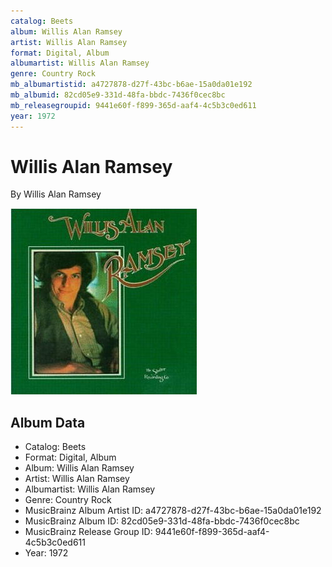 ```yaml
---
catalog: Beets
album: Willis Alan Ramsey
artist: Willis Alan Ramsey
format: Digital, Album
albumartist: Willis Alan Ramsey
genre: Country Rock
mb_albumartistid: a4727878-d27f-43bc-b6ae-15a0da01e192
mb_albumid: 82cd05e9-331d-48fa-bbdc-7436f0cec8bc
mb_releasegroupid: 9441e60f-f899-365d-aaf4-4c5b3c0ed611
year: 1972
---
```


# Willis Alan Ramsey

By Willis Alan Ramsey

![](../../assets/beetscovers/Willis_Alan_Ramsey-Willis_Alan_Ramsey.jpg)

## Album Data

- Catalog: Beets
- Format: Digital, Album
- Album: Willis Alan Ramsey
- Artist: Willis Alan Ramsey
- Albumartist: Willis Alan Ramsey
- Genre: Country Rock
- MusicBrainz Album Artist ID: a4727878-d27f-43bc-b6ae-15a0da01e192
- MusicBrainz Album ID: 82cd05e9-331d-48fa-bbdc-7436f0cec8bc
- MusicBrainz Release Group ID: 9441e60f-f899-365d-aaf4-4c5b3c0ed611
- Year: 1972

